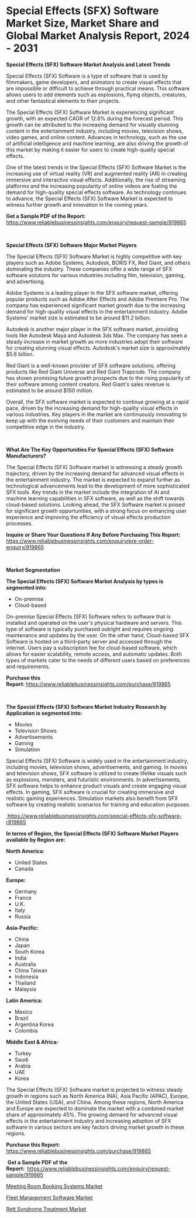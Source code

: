 <p><h1>Special Effects (SFX) Software Market Size, Market Share and Global Market Analysis Report, 2024 - 2031</h1></p><p><strong>Special Effects (SFX) Software Market Analysis and Latest Trends</strong></p>
<p><p>Special Effects (SFX) Software is a type of software that is used by filmmakers, game developers, and animators to create visual effects that are impossible or difficult to achieve through practical means. This software allows users to add elements such as explosions, flying objects, creatures, and other fantastical elements to their projects.</p><p>The Special Effects (SFX) Software Market is experiencing significant growth, with an expected CAGR of 12.8% during the forecast period. This growth can be attributed to the increasing demand for visually stunning content in the entertainment industry, including movies, television shows, video games, and online content. Advances in technology, such as the use of artificial intelligence and machine learning, are also driving the growth of this market by making it easier for users to create high-quality special effects.</p><p>One of the latest trends in the Special Effects (SFX) Software Market is the increasing use of virtual reality (VR) and augmented reality (AR) in creating immersive and interactive visual effects. Additionally, the rise of streaming platforms and the increasing popularity of online videos are fueling the demand for high-quality special effects software. As technology continues to advance, the Special Effects (SFX) Software Market is expected to witness further growth and innovation in the coming years.</p></p>
<p><strong>Get a Sample PDF of the Report:&nbsp;</strong> <a href="https://www.reliablebusinessinsights.com/enquiry/request-sample/919865">https://www.reliablebusinessinsights.com/enquiry/request-sample/919865</a></p>
<p>&nbsp;</p>
<p><strong>Special Effects (SFX) Software Major Market Players</strong></p>
<p><p>The Special Effects (SFX) Software Market is highly competitive with key players such as Adobe Systems, Autodesk, BORIS FX, Red Giant, and others dominating the industry. These companies offer a wide range of SFX software solutions for various industries including film, television, gaming, and advertising.</p><p>Adobe Systems is a leading player in the SFX software market, offering popular products such as Adobe After Effects and Adobe Premiere Pro. The company has experienced significant market growth due to the increasing demand for high-quality visual effects in the entertainment industry. Adobe Systems' market size is estimated to be around $11.2 billion.</p><p>Autodesk is another major player in the SFX software market, providing tools like Autodesk Maya and Autodesk 3ds Max. The company has seen a steady increase in market growth as more industries adopt their software for creating stunning visual effects. Autodesk's market size is approximately $5.6 billion.</p><p>Red Giant is a well-known provider of SFX software solutions, offering products like Red Giant Universe and Red Giant Trapcode. The company has shown promising future growth prospects due to the rising popularity of their software among content creators. Red Giant's sales revenue is estimated to be around $150 million.</p><p>Overall, the SFX software market is expected to continue growing at a rapid pace, driven by the increasing demand for high-quality visual effects in various industries. Key players in the market are continuously innovating to keep up with the evolving needs of their customers and maintain their competitive edge in the industry.</p></p>
<p>&nbsp;</p>
<p><strong>What Are The Key Opportunities For Special Effects (SFX) Software Manufacturers?</strong></p>
<p><p>The Special Effects (SFX) Software market is witnessing a steady growth trajectory, driven by the increasing demand for advanced visual effects in the entertainment industry. The market is expected to expand further as technological advancements lead to the development of more sophisticated SFX tools. Key trends in the market include the integration of AI and machine learning capabilities in SFX software, as well as the shift towards cloud-based solutions. Looking ahead, the SFX Software market is poised for significant growth opportunities, with a strong focus on enhancing user experience and improving the efficiency of visual effects production processes.</p></p>
<p><strong>Inquire or Share Your Questions If Any Before Purchasing This Report:</strong> <a href="https://www.reliablebusinessinsights.com/enquiry/pre-order-enquiry/919865">https://www.reliablebusinessinsights.com/enquiry/pre-order-enquiry/919865</a></p>
<p>&nbsp;</p>
<p><strong>Market Segmentation</strong></p>
<p><strong>The Special Effects (SFX) Software Market Analysis by types is segmented into:</strong></p>
<p><ul><li>On-premise</li><li>Cloud-based</li></ul></p>
<p><p>On-premise Special Effects (SFX) Software refers to software that is installed and operated on the user's physical hardware and servers. This type of software is typically purchased outright and requires ongoing maintenance and updates by the user. On the other hand, Cloud-based SFX Software is hosted on a third-party server and accessed through the internet. Users pay a subscription fee for cloud-based software, which allows for easier scalability, remote access, and automatic updates. Both types of markets cater to the needs of different users based on preferences and requirements.</p></p>
<p><strong>Purchase this Report:&nbsp;</strong><a href="https://www.reliablebusinessinsights.com/purchase/919865">https://www.reliablebusinessinsights.com/purchase/919865</a></p>
<p>&nbsp;</p>
<p><strong>The Special Effects (SFX) Software Market Industry Research by Application is segmented into:</strong></p>
<p><ul><li>Movies</li><li>Television Shows</li><li>Advertisements</li><li>Gaming</li><li>Simulation</li></ul></p>
<p><p>Special Effects (SFX) Software is widely used in the entertainment industry, including movies, television shows, advertisements, and gaming. In movies and television shows, SFX software is utilized to create lifelike visuals such as explosions, monsters, and futuristic environments. In advertisements, SFX software helps to enhance product visuals and create engaging visual effects. In gaming, SFX software is crucial for creating immersive and realistic gaming experiences. Simulation markets also benefit from SFX software by creating realistic scenarios for training and education purposes.</p></p>
<p><a href="https://www.reliablebusinessinsights.com/special-effects-sfx-software-r919865">&nbsp;https://www.reliablebusinessinsights.com/special-effects-sfx-software-r919865</a></p>
<p><strong>In terms of Region, the Special Effects (SFX) Software Market Players available by Region are:</strong></p>
<p>
    <p> <strong> North America: </strong>
        <ul>
            <li>United States</li>
            <li>Canada</li>
        </ul>
        </p> 
    <p> <strong> Europe: </strong>
        <ul>
            <li>Germany</li>
            <li>France</li>
            <li>U.K.</li>
            <li>Italy</li>
            <li>Russia</li>
        </ul>
        </p> 
    <p> <strong> Asia-Pacific: </strong>
        <ul>
            <li>China</li>
            <li>Japan</li>
            <li>South Korea</li>
            <li>India</li>
            <li>Australia</li>
            <li>China Taiwan</li>
            <li>Indonesia</li>
            <li>Thailand</li>
            <li>Malaysia</li>
        </ul>
        </p> 
    <p> <strong> Latin America: </strong>
        <ul>
            <li>Mexico</li>
            <li>Brazil</li>
            <li>Argentina Korea</li>
            <li>Colombia</li>
        </ul>
        </p> 
    <p> <strong> Middle East & Africa: </strong>
        <ul>
            <li>Turkey</li>
            <li>Saudi</li>
            <li>Arabia</li>
            <li>UAE</li>
            <li>Korea</li>
        </ul>
    </p>
    </p>
<p><p>The Special Effects (SFX) Software market is projected to witness steady growth in regions such as North America (NA), Asia Pacific (APAC), Europe, the United States (USA), and China. Among these regions, North America and Europe are expected to dominate the market with a combined market share of approximately 45%. The growing demand for advanced visual effects in the entertainment industry and increasing adoption of SFX software in various sectors are key factors driving market growth in these regions.</p></p>
<p><strong>Purchase this Report: </strong><a href="https://www.reliablebusinessinsights.com/purchase/919865">https://www.reliablebusinessinsights.com/purchase/919865</a></p>
<p>&nbsp;<strong>Get a Sample PDF of the Report:&nbsp;&nbsp;</strong><a href="https://www.reliablebusinessinsights.com/enquiry/request-sample/919865">https://www.reliablebusinessinsights.com/enquiry/request-sample/919865</a></p>
<p><strong></strong></p>
<p><p><a href="https://github.com/syaifulanwaramsyori/Market-Research-Report-List-1/blob/main/meeting-room-booking-systems-market.md">Meeting Room Booking Systems Market</a></p><p><a href="https://github.com/vregtldg37/Market-Research-Report-List-1/blob/main/fleet-management-software-market.md">Fleet Management Software Market</a></p><p><a href="https://github.com/labibmmn112/Market-Research-Report-List-1/blob/main/rett-syndrome-treatment-market.md">Rett Syndrome Treatment Market</a></p></p>